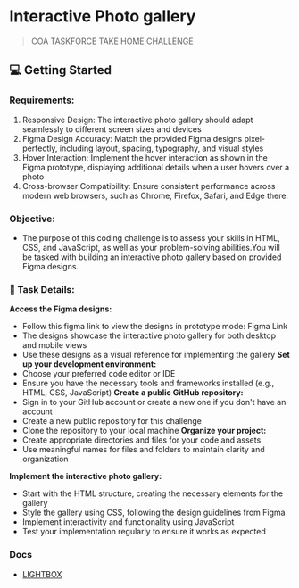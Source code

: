 # Interactive Photo gallery <a name="about-project"></a>

> COA TASKFORCE TAKE HOME CHALLENGE

## 💻 Getting Started <a name="getting-started"></a>

### Requirements:
1. Responsive Design: The interactive photo gallery should adapt seamlessly
to different screen sizes and devices
2. Figma Design Accuracy: Match the provided Figma designs pixel-perfectly,
including layout, spacing, typography, and visual styles
3. Hover Interaction: Implement the hover interaction as shown in the Figma
prototype, displaying additional details when a user hovers over a photo
4. Cross-browser Compatibility: Ensure consistent performance across
modern web browsers, such as Chrome, Firefox, Safari, and Edge
there.

### Objective:
- The purpose of this coding challenge is to assess your skills in HTML, CSS, and
JavaScript, as well as your problem-solving abilities.You will be tasked with
building an interactive photo gallery based on provided Figma designs.



###  📖 Task Details:
**Access the Figma designs:**
- Follow this figma link to view the designs in prototype mode: Figma Link
- The designs showcase the interactive photo gallery for both desktop and
mobile views
- Use these designs as a visual reference for implementing the gallery
**Set up your development environment:**
- Choose your preferred code editor or IDE
- Ensure you have the necessary tools and frameworks installed (e.g., HTML,
CSS, JavaScript)
**Create a public GitHub repository:**
- Sign in to your GitHub account or create a new one if you don't have an
account
- Create a new public repository for this challenge
- Clone the repository to your local machine
**Organize your project:**
- Create appropriate directories and files for your code and assets
- Use meaningful names for files and folders to maintain clarity and
organization

**Implement the interactive photo gallery:**
- Start with the HTML structure, creating the necessary elements for the
gallery
- Style the gallery using CSS, following the design guidelines from Figma
- Implement interactivity and functionality using JavaScript
- Test your implementation regularly to ensure it works as expected

### Docs

- [LIGHTBOX](https://lokeshdhakar.com/projects/lightbox2/)


